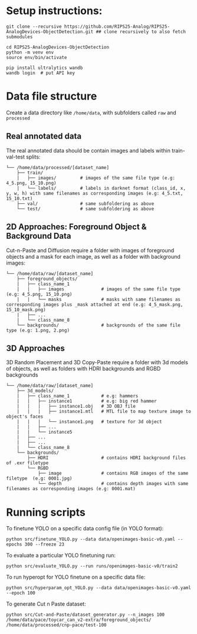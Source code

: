 # Setup instructions:

```
git clone --recursive https://github.com/RIPS25-Analog/RIPS25-AnalogDevices-ObjectDetection.git ## clone recursively to also fetch submodules

cd RIPS25-AnalogDevices-ObjectDetection
python -m venv env
source env/bin/activate

pip install ultralytics wandb
wandb login  # put API key
```

# Data file structure

Create a data directory like ```/home/data```, with subfolders called ```raw``` and ```processed```

## Real annotated data

The real annotated data should be contain images and labels within train-val-test splits:

```
└── /home/data/processed/[dataset_name]
    ├── train/
    |   ├── images/         # images of the same file type (e.g: 4_5.png, 15_10.png)
    |   └── labels/         # labels in darknet format (class_id, x, y, w, h) with same filenames as corresponding images (e.g: 4_5.txt, 15_10.txt)
    ├── val/                # same subfoldering as above
    └── test/               # same subfoldering as above
```

## 2D Approaches: Foreground Object & Background Data

Cut-n-Paste and Diffusion require a folder with images of foreground objects and a mask for each image, as well as a folder with background images:

``` 
└── /home/data/raw/[dataset_name]
    ├── foreground_objects/
    |   ├── class_name_1
    |   |   ├── images              # images of the same file type (e.g: 4_5.png, 15_10.png)
    |   |   └── masks               # masks with same filenames as corresponding images plus _mask attached at end (e.g: 4_5_mask.png, 15_10_mask.png)
    |   ├── ...
    |   └── class_name_8
    └── backgrounds/                # backgrounds of the same file type (e.g: 1.png, 2.png)
```

## 3D Approaches

3D Random Placement and 3D Copy-Paste require a folder with 3d models of objects, as well as folders with HDRI backgrounds and RGBD backgrounds

``` 
└── /home/data/raw/[dataset_name]
    ├── 3d_models/
    |   ├── class_name_1            # e.g: hammers
    |   |   ├── instance1           # e.g: big red hammer
    |   |   |   ├── instance1.obj   # 3D OBJ file
    |   |   |   ├── instance1.mtl   # MTL file to map texture image to object's faces
    |   |   |   └── instance1.png   # texture for 3d object
    |   |   ├── ...
    |   |   └── instance5           
    |   ├── ...
    |   ├── ...
    |   └── class_name_8
    └── backgrounds/
        ├── HDRI                    # contains HDRI background files of .exr filetype
        └── RGBD
            ├── image               # contains RGB images of the same filetype  (e.g: 0001.jpg)
            └── depth               # contains depth images with same filenames as corresponding images (e.g: 0001.mat)
```

# Running scripts

To finetune YOLO on a specific data config file (in YOLO format): 

``` python src/finetune_YOLO.py --data data/openimages-basic-v0.yaml --epochs 300 --freeze 23 ```

To evaluate a particular YOLO finetuning run:

``` python src/evaluate_YOLO.py --run runs/openimages-basic-v0/train2 ```

To run hyperopt for YOLO finetune on a specific data file: 

``` python src/hyperparam_opt_YOLO.py --data data/openimages-basic-v0.yaml --epoch 100 ```

To generate Cut n Paste dataset: 

``` python src/Cut-and-Paste/dataset_generator.py --n_images 100 /home/data/pace/toycar_can_v2-extra/foreground_objects/ /home/data/processed/cnp-pace/test-100 ```

